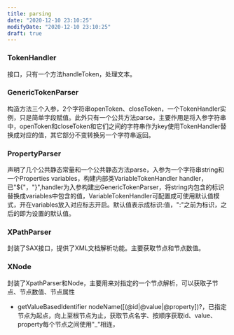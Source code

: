 ```yaml
---
title: parsing
date: "2020-12-10 23:10:25"
modifyDate: "2020-12-10 23:10:25"
draft: true
---
```

### TokenHandler
接口，只有一个方法handleToken，处理文本。
### GenericTokenParser

构造方法三个入参，2个字符串openToken、closeToken，一个TokenHandler实例，只是简单字段赋值。此外只有一个公共方法parse，主要作用是将入参字符串中，openToken和closeToken和它们之间的字符串作为key使用TokenHandler替换成对应的值，其它部分不变转换另一个字符串返回。

### PropertyParser
声明了几个公共静态常量和一个公共静态方法parse，入参为一个字符串string和一个Properties variables，构建内部类VariableTokenHandler handler，已"${"，"}",handler为入参构建出GenericTokenParser，将string内包含的标识替换成variables中包含的值，VariableTokenHandler可配置成可使用默认值模式，开在variables放入对应标志开启。默认值表示成标识:值，":"之前为标识，之后的即为设置的默认值。

### XPathParser
封装了SAX接口，提供了XML文档解析功能。主要获取节点和节点数值。

### XNode
封装了XpathParser和Node，主要用来对指定的一个节点解析，可以获取子节点、节点数值、节点属性

-   getValueBasedIdentifier
    nodeName([(@id|@value|@property])?，已指定节点为起点，向上至根节点为止，获取节点名字、按顺序获取id、value、property每个节点之间使用"_"相连，

